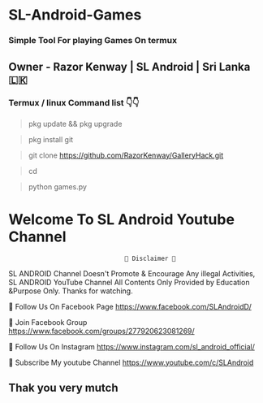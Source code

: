 # SL-Android-Games
### Simple Tool For playing Games On termux 


## Owner - Razor Kenway | SL Android | Sri Lanka 🇱🇰 
### Termux / linux Command list 👇👇

>pkg update && pkg upgrade

>pkg install git

>git clone https://github.com/RazorKenway/GalleryHack.git

>cd 

>python games.py





#                         Welcome To SL Android Youtube Channel

                                    💢 Disclaimer 💢
SL ANDROID Channel Doesn't Promote & Encourage Any illegal Activities, SL ANDROID YouTube Channel All Contents Only Provided  by Education &Purpose Only. Thanks for watching.

🔗 Follow Us On Facebook Page https://www.facebook.com/SLAndroidD/

🔗 Join Facebook Group https://www.facebook.com/groups/277920623081269/

🔗 Follow Us On Instagram https://www.instagram.com/sl_android_official/

🔗 Subscribe My youtube Channel https://www.youtube.com/c/SLAndroid

## Thak you very mutch
